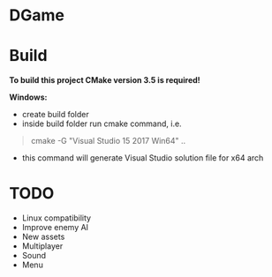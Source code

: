 # DGame

# Build
**To build this project CMake version 3.5 is required!**

**Windows:**
- create build folder
- inside build folder run cmake command, i.e. 
> cmake -G "Visual Studio 15 2017 Win64" ..
- this command will generate Visual Studio solution file for x64 arch


# TODO
- Linux compatibility
- Improve enemy AI
- New assets
- Multiplayer
- Sound
- Menu
